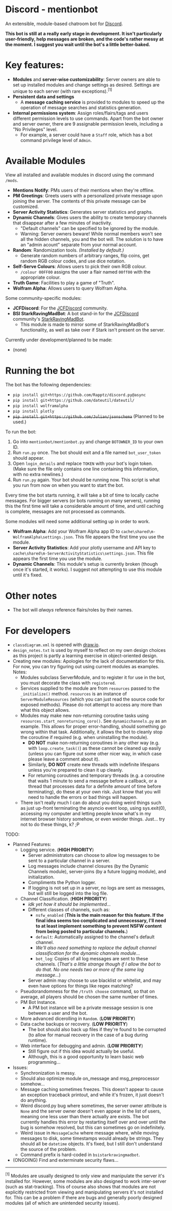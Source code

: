 # Discord - mentionbot
An extensible, module-based chatroom bot for [Discord](https://discordapp.com/).

**This bot is still at a really early stage in development. It isn't particularly user-friendly, help messages are broken, and the code's rather messy at the moment. I suggest you wait until the bot's a little better-baked.**

# Key features:

* **Modules** and **server-wise customizability**: Server owners are able to set up installed modules and change settings as desired. Settings are unique to each server (with rare exceptions).<sup>[1]</sup>
* **Persistent data and settings**
	* A **message caching service** is provided to modules to speed up the operation of message searches and statistics generation.
* **Internal permissions system**: Assign roles/flairs/tags and users different permission levels to use commands. Apart from the bot owner and server owner, there are 9 assignable permission levels, including a "No Privileges" level.
	* For example, a server could have a `Staff` role, which has a bot command privilege level of `Admin`.

# Available Modules

View all installed and available modules in discord using the command `/mods`.

* **Mentions Notify**: PMs users of their mentions when they're offline.
* **PM Greetings**: Greets users with a personalized private message upon joining the server. The contents of this private message can be customized.
* **Server Activity Statistics**: Generates server statistics and graphs.
* **Dynamic Channels**: Gives users the ability to create temporary channels that disappear after a few minutes of inactivity.
	* "Default channels" can be specified to be ignored by the module.
	* Warning: Server owners beware! While normal members won't see all the hidden channels, you and the bot will. The solution is to have an "admin acount" separate from your normal account.
* **Random**: Randomization tools. *(Installed by default.)*
	* Generate random numbers of arbitrary ranges, flip coins, get random RGB colour codes, and use dice notation.
* **Self-Serve Colours**: Allows users to pick their own RGB colour.
	* `/colour 00FF00` assigns the user a flair named `00ff00` with the appropriate colour.
* **Truth Game**: Facilities to play a game of "Truth".
* **Wolfram Alpha**: Allows users to query Wolfram Alpha.

Some community-specific modules:

* **JCFDiscord**: For the [JCFDiscord](https://www.reddit.com/r/JCFDiscord/) community.
* **BSI StarkRavingMadBot**: A bot stand-in for the [JCFDiscord](https://www.reddit.com/r/JCFDiscord/) community's [StarkRavingMadBot](https://github.com/josh951623/StarkRavingMadBot).
	* This module is made to mirror some of StarkRavingMadBot's functionality, as well as take over if Stark isn't present on the server.

Currently under development/planned to be made:

* (none)

# Running the bot

The bot has the following dependencies:

* `pip install git+https://github.com/Rapptz/discord.py@async`
* `pip install git+https://github.com/dateutil/dateutil/`
* `pip install wolframalpha`
* `pip install plotly`
* ~~`pip install git+https://github.com/Julian/jsonschema`~~ (Planned to be used.)

To run the bot:

1. Go into `mentionbot/mentionbot.py` and change `BOTOWNER_ID` to your own ID.
2. Run `run.py` once. The bot should exit and a file named `bot_user_token` should appear.
3. Open `login_details` and replace `TOKEN` with your bot's login token. (Make sure the file only contains one line containing this information, with no extra newlines.)
4. Run `run.py` again. Your bot should be running now. This script is what you run from now on when you want to start the bot.

Every time the bot starts running, it will take a bit of time to locally cache messages. For bigger servers (or bots running on many servers), running this the first time will take a considerable amount of time, and until caching is complete, messages are not processed as commands.

Some modules will need some additional setting up in order to work.

* **Wolfram Alpha**: Add your Wolfram Alpha app ID to `cache\shared\m-WolframAlpha\settings.json`. This file appears the first time you use the module.
* **Server Activity Statistics**: Add your plotly username and API key to `cache\shared\m-ServerActivityStatistics\settings.json`. This file appears the first time you use the module.
* **Dynamic Channels**: This module's setup is currently broken (though once it's started, it works). I suggest not attempting to use this module until it's fixed.

# Other notes

* The bot will *always* reference flairs/roles by their names.

# For developers

* `classdiagram.xml` is opened with [draw.io](https://www.draw.io/).
* `design_notes.txt` is used by myself to reflect on my own design choices as this project is partly a learning exercise in object-oriented design.
* Creating new modules: Apologies for the lack of documentation for this. For now, you can try figuring out using current modules as examples. Notes:
	* Modules subclass ServerModule, and to register it for use in the bot, you must decorate the class with `registered`.
	* Services supplied to the module are from `resources` passed to the `_initialize()` method. `resources` is an instance of `ServerModuleResources` (which you can just read the source code for exposed methods). Please do not attempt to access any more than what this object allows.
	* Modules may make new non-returning coroutine tasks using `resources.start_nonreturning_coro()`. See `dynamicchannels.py` as an example. This allows for proper error-handling, should something go wrong within that task. Additionally, it allows the bot to cleanly stop the coroutine if required (e.g. when uninstalling the module).
		* **DO NOT** make non-returning coroutines in any other way (e.g. with `loop.create_task()`) as these cannot be cleaned up easily (unless you can figure out some other nicer way, in which case please leave a comment about it).
		* Similarly, **DO NOT** create new threads with indefinite lifespans unless you're prepared to clean it up cleanly.
		* For returning coroutines and temporary threads (e.g. a coroutine that waits 1 minute to send a message before a callback, or a thread that processes data for a definite amount of time before terminating), do these at your own risk. Just know that you will need to handle the errors or bad things will happen.
	* There isn't really much I can do about you doing weird things such as just up-front terminating the asyncio event loop, using sys.exit(0), accessing my computer and letting people know what's in my internet browser history somehow, or even weirder things. Just... try not to do these things, k? ;P

TODO:

* Planned Features:
	* Logging service. (**HIGH PRIORITY**)
		* Server administrators can choose to allow log messages to be sent to a particular channel in a server.
		* Log messages include channel closures (by the Dynamic Channels module), server-joins (by a future logging module), and initialization.
		* Compliments the Python logger.
		* If logging is not set up in a server, no logs are sent as messages, but will still be logged into the log file.
	* Channel Classification. (**HIGH PRIORITY**)
		* *idk yet how it should be implemented...*
		* Different classes of channels, such as:
			* `nsfw_enabled` (**This is the main reason for this feature. If the final idea seems too complicated and unnecessary, I'll need to at least implement something to prevent NSFW content from being posted to particular channels.**)
			* `default`: Automatically assigned to the channel's default channel.
			* *We'll also need something to replace the default channel classification for the dynamic channels module...*
			* `bot_log`: Copies of all log messages are sent to these channels. (*That's a little strange though if I allow the bot to do that. No one needs two or more of the same log message...*)
		* Server admin may choose to use blacklist or whitelist, and may even have options for things like regex matching?
	* Pseudorandomness for the `/truth choose` command, so that on average, all players should be chosen the same number of times.
	* PM Bot Instance.
		* A PM bot instance will be a private message session is one between a user and the bot.
	* More advanced dicerolling in `Random`. (**LOW PRIORITY**)
	* Data cache backups or recovery. (**LOW PRIORITY**)
		* The bot should also back up files if they're found to be corrupted (to allow for manual recovery in the case of a bug during runtime).
	* Web interface for debugging and admin. (**LOW PRIORITY**)
		* Still figure out if this idea would actually be useful.
		* Although, this is a good opportunity to learn basic web programming...
* Issues:
	* Synchronization is messy.
	* Should also optimize module on_message and msg_preprocessor somehow...
	* Message caching sometimes freezes. This doesn't appear to cause an exception traceback printout, and while it's frozen, it just doesn't do anything.
	* Weird discord.py bug where sometimes, the server owner attribute is `None` and the server owner doesn't even appear in the list of users, meaning one less user than there actually are exists. The bot currently handles this error by restarting itself over and over until the bug is somehow resolved, but this can sometimes go on indefinitely.
	* Weird issue in `MessageCache` where message where, while moving messages to disk, some timestamps would already be strings. They should all be `datetime` objects. It's fixed, but I still don't understand the source of the problem.
	* Command prefix is hard-coded in `bsistarkravingmadbot`.
* (ONGOING) Find and exterminate security flaws...

---

<sup>[1]</sup> Modules are usually designed to only view and manipulate the server it's installed for. However, some modules are also designed to work inter-server (such as stat-tracking). This of course also shows that modules are not explicitly restricted from viewing and manipulating servers it's not installed for. This can be a problem if there are bugs and generally poorly designed modules (all of which are unintended security issues).
